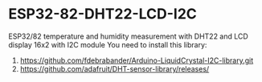 # ESP32-82-DHT22-LCD-I2C
ESP32/82 temperature and humidity measurement with DHT22 and LCD display 16x2 with I2C module
You need to install this library:
1. https://github.com/fdebrabander/Arduino-LiquidCrystal-I2C-library.git
2. https://github.com/adafruit/DHT-sensor-library/releases/
